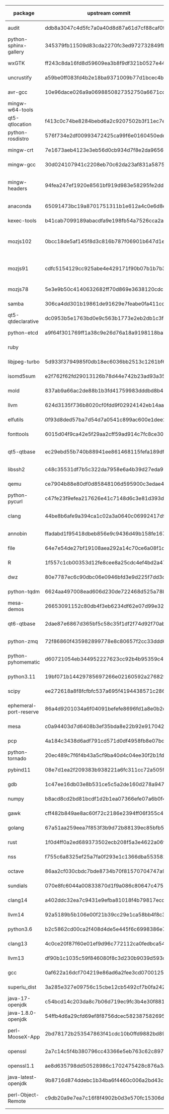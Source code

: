| package                | upstream commit                          | riscv commit                             | repo URL                                               | upstream URL                                             | info                                                                   | Need upstream |
| ---------------------- | ---------------------------------------- | ---------------------------------------- | ------------------------------------------------------ | -------------------------------------------------------- | ---------------------------------------------------------------------- | ------------- |
| audit                  | ddb8a3047c4d5fc7a0a40d8d87a61d7cf88caf0f | fe340f685a25443568ea670b26a750f296b6d190 | https://github.com/fedora-riscv/audit/                 | https://src.fedoraproject.org/rpms/audit                 | David'patch                                                            | Y             |
| python-sphinx-gallery  | 345379fb11509d83cda2270fc3ed972732849fb1 | 1b9527d7d602bb016f15db004e65b5800e7b049e | https://github.com/fedora-riscv/python-sphinx-gallery  | https://src.fedoraproject.org/rpms/python-sphinx-gallery | Bootstrap for riscv64 python3.11                                       | N             |
| wxGTK                  | ff243c8da16fd8d59609ea3b8f9df321b0527e44 | 9fb40ebc1ed6f80cd66f36953621edf1443072fa | https://github.com/fedora-riscv/wxGTK/                 | https://src.fedoraproject.org/rpms/wxGTK                 | Disable tests for riscv64.                                             | N             |
| uncrustify             | a59be0ff083fd4b2e18ba9371009b77d1bcec4b5 | 098c497ee9dad5f5048290ecce596d909235118a | https://github.com/fedora-riscv/uncrustify/            | https://src.fedoraproject.org/rpms/uncrustify            | Fix build on riscv64.                                                  | N             |
| avr-gcc                | 10e96dace026a9a0698850827352750a6671cc07 | 130a30edc7a35b001ce6dfb852bc31a47ddde304 | https://github.com/fedora-riscv/avr-gcc/               | https://src.fedoraproject.org/rpms/avr-gcc               | Fix build on riscv64.                                                  | Y             |
| mingw-w64-tools        |                                          |                                          | https://github.com/fedora-riscv/mingw-w64-tools/       | https://src.fedoraproject.org/rpms/mingw-w64-tools       |                                                                        |               |
| qt5-qtlocation         | f413c0c74be8284bebd6a2c9207502b3f11ec7eb | f41d537c632a3e984b30bb458406e9a9a21d769b | https://github.com/fedora-riscv/qt5-qtlocation         | https://src.fedoraproject.org/rpms/qt5-qtlocation        | Rebuild for riscv64.                                                   | N             |
| python-rosdistro       | 576f734e2df00993472425ca99f6e0160450ede1 | 49b4fd2c2aaa2ba8bae4715b94ba7195cf40a623 | https://github.com/fedora-riscv/python-rosdistro       | https://src.fedoraproject.org/rpms/python-rosdistro      | Skip failed test on riscv64.                                           | N             |
| mingw-crt              | 7e1673aeb4123e3eb56d0cb934d7f8e2da965686 | c159df1bab949f047a2478a6a771785b5327ec54 | https://github.com/fedora-riscv/mingw-crt              | https://src.fedoraproject.org/rpms/mingw-crt             | Bootstrap for riscv64                                                  | N             |
| mingw-gcc              | 30d024107941c2208eb70c62da23af831a5875bc | 6266e20728b25d757c0766c56d07e97015a29af0 | https://github.com/fedora-riscv/mingw-gcc              | https://src.fedoraproject.org/rpms/mingw-gcc             | Bootstrap for riscv64                                                  | N             |
| mingw-headers          | 94fea247ef1920e8561bf919d983e58295fe2dda | e815bd5fd9211e20079d8747e9f12c172778410d | https://github.com/fedora-riscv/mingw-headers          | https://src.fedoraproject.org/rpms/mingw-headers         | Bootstrap mingw toolchain following mingw-filesystem/README.md         | N             |
| anaconda               | 65091473bc19a8701751311b1e612a4c0e6d8e94 | 310962bb8058d300c7461e82d5109574aa8c47e3 | https://github.com/fedora-riscv/anaconda               | https://src.fedoraproject.org/rpms/anaconda              | Fix release and changelog.                                             | N             |
| kexec-tools            | b41cab7099189abacdfa9e198fb54a7526cca2ae | 4ed6824c70df618b348502ee2d9fb2a6fc4eb16e | https://github.com/fedora-riscv/kexec-tools            | https://src.fedoraproject.org/rpms/kexec-tools           | Add riscv64 support patch.                                             | Y             |
| mozjs102               | 0bcc18de5af145f8d3c816b787f06901b647d1ee | 35b756a186bad0f73fc1eb6439dd5aea1f0649d0 | https://github.com/fedora-riscv/mozjs102               | https://src.fedoraproject.org/rpms/mozjs102              | Add riscv64 support from felixonmars/archriscv-packages@5ef0b7d        | N             |
| mozjs91                | cdfc5154129cc925abe4e429171f90b07b1b7b3b | c5119fec9e4a8c1a5b4c69718bb1662d98ee03af | https://github.com/fedora-riscv/mozjs91                | https://src.fedoraproject.org/rpms/mozjs91               | Merge riscv64 support patches from felixonmars/archriscv-packages@29b… | N             |
| mozjs78                | 5e3e9b50c4140632682ff70d869e3638120cdc13 | 84f76e2e10e6bc650cb3d69f53476698ccff0cd2 | https://github.com/fedora-riscv/mozjs78                | https://src.fedoraproject.org/rpms/mozjs78/              | Add riscv64 support.                                                   | Y             |
| samba                  | 306ca4dd301b19861de91629e7feabe0fa411cc5 | 1b856323fe48d4f904b16f36c01b4d10d7f87350 | https://github.com/fedora-riscv/samba                  | https://src.fedoraproject.org/rpms/samba                 | Fix build on riscv64.                                                  | N             |
| qt5-qtdeclarative      | dc0953b5e1763bd0e9c563b1773e2eb2db1c3fda | 4eefcb3226f0a4f954a40c954dcc7f3a1f2ffdc7 | https://github.com/fedora-riscv/qt5-qtdeclarative      | https://src.fedoraproject.org/rpms/qt5-qtdeclarative     | Fix build on riscv64.                                                  | N             |
| python-etcd            | a9f64f301769ff1a38c9e26d76a18a9198118ba7 | ed2a37b09291571e7c4c1ebdda8501aebbc6a3cc | https://github.com/fedora-riscv/python-etcd            | https://src.fedoraproject.org/rpms/python-etcd/          | Add riscv64 to arches.                                                 | N             |
| ruby                   |                                          | 297066f896a4ac2c7ae189c5cb6339184583dc9e | https://github.com/fedora-riscv/ruby                   |                                                          | Skip failed test on riscv64.                                           | N             |
| libjpeg-turbo          | 5d933f3794985f0db18ec6036bb2513c1261bf68 | 8b483a173d7bd1d947c078db0f4114b23c6200bf | https://github.com/fedora-riscv/libjpeg-turbo          | https://src.fedoraproject.org/rpms/libjpeg-turbo         | Skip test if it failed on riscv64                                      | N             |
| isomd5sum              | e2f762f62fd29013126b78d44e742b23ad93a355 | e9bca531612304bde53ad090d80ad071b9b86ce9 | https://github.com/fedora-riscv/isomd5sum              | https://src.fedoraproject.org/rpms/isomd5sum             | Fix .a files path on riscv64.                                          | N             |
| mold                   | 837ab9a66ac2de88b1b3fd41759983dddbd8b41d | 2dc33a49f83889c688162e64315796e95a5f3ead | https://github.com/fedora-riscv/mold/                  | https://src.fedoraproject.org/rpms/mold                  | Fix build on riscv64.                                                  | N             |
| llvm                   | 624d3135f736b8020cf0fdd9f02924142eb14aa4 | a2c0839694c945f71d0b6b8820b0c53298b92caf | https://github.com/fedora-riscv/llvm                   | https://src.fedoraproject.org/rpms/llvm                  | Merge upstream f37 branch into f37-rv64                                | N             |
| elfutils               | 0f93d8ded57ba7d54d7a0541c899ac600e1dee25 | 9f0bda557c281eea6379840af452c80504ede4cc | https://github.com/fedora-riscv/elfutils               | https://src.fedoraproject.org/rpms/elfutils              | Fix build on riscv64.                                                  | N             |
| fonttools              | 6015d04f9ca42e5f29aa2cff59ad914c7fc8ce30 | 9f91fcbd1267456164a7ee0458ba1e6af402e12e | https://github.com/fedora-riscv/fonttools/             | https://src.fedoraproject.org/rpms/fonttools/            | Bootstrap on riscv64.                                                  | N             |
| qt5-qtbase             | ec29ebd55b740b88941ee861468115fefa189df2 | a0c058effb12dff1bf652db8530f89cb6c86c7a9 | https://github.com/fedora-riscv/qt5-qtbase             | https://src.fedoraproject.org/rpms/qt5-qtbase            | fix -pthread in qt5-base for RISC-V(riscv64)                           | N             |
| libssh2                | c48c35531df7b5c322da7958e6a4b39d27eda910 | 5cb8d015c01046b865f7557d55720d61a59b034b | https://github.com/fedora-riscv/libssh2                | https://src.fedoraproject.org/rpms/libssh2/              | Disable failed rpath check on riscv64.                                 | N             |
| qemu                   | ce7904b88e80df0d85848106d595900c3edae449 | 28730f679d05f4821c77237f662906c7d5b975c9 | https://github.com/fedora-riscv/qemu/                  | https://src.fedoraproject.org/rpms/qemu                  | Fix build on riscv64.                                                  | N             |
| python-pycurl          | c47fe23f9efea217626e41c7148d6c3e81d393d3 | 8e4a0d250d5158eac7e6c7a9b24b11b07e8d0a7f | https://github.com/fedora-riscv/python-pycurl          | https://src.fedoraproject.org/rpms/python-pycurl         | Fix build on riscv64.                                                  | N             |
| clang                  | 44be8b6afe9a394ca1c02a3a0640c06992417d91 | fb3a1c895dc7b87d7bf5d36c3a60c4ded207d9b7 | https://github.com/fedora-riscv/clang                  | https://src.fedoraproject.org/rpms/clang                 | Merge upstream branch 'f37' into f37-rv64                              | Y             |
| annobin                | ffadabd1f95418dbeb856e9c9436d49b158fe167 | 73f9daf42f390dd1026b12ebdb7e7d75289e743f | https://github.com/fedora-riscv/annobin                |                                                          | Fix build on riscv64.                                                  | Y             |
| file                   | 64e7e54de27bf19108aea292a14c70ce6a08f1d4 | 03128b59717d84ec00293c73ef3d77e92505038c | https://github.com/fedora-riscv/file                   |                                                          | Rebuild for python3.11                                                 | N             |
| R                      | 1f557c1cb00353d12fe8cee8a25cdc4ef4bd2a47 | de26975a184cad2fbdf98c8c9214a2e785012681 | https://github.com/fedora-riscv/R/                     |                                                          | Fix build on riscv64                                                   | N             |
| dwz                    | 80e7787ec6c90dbc06e0946bfd3e9d225f7dd3ca | 0648bc3f1d54d02d0426981ee803f962408b2dae | https://github.com/fedora-riscv/dwz                    |                                                          | Fix build on riscv64                                                   | N             |
| python-tqdm            | 6624aa497008ead606d230de722468d525a78b0b | c40fbd54abe1a1ef2eabf817d0e483b0cc3f8421 | https://github.com/fedora-riscv/python-tqdm            |                                                          | Bootstrap for riscv64 python3.11.                                      | N             |
| mesa-demos             | 26653091152c80db4f3eb6234df62e07d99e320e | de2854780966ef40b970e2ca13b6b1c59a9daba4 | https://github.com/fedora-riscv/mesa-demos             |                                                          | Disable debug package on riscv64.                                      | N             |
| qt6-qtbase             | 2dae87e6867d365bf5c58c35f1df2f74d92f70ab | dc6aa155e222755f0d49e066a8b1728128327449 | https://github.com/fedora-riscv/qt6-qtbase             |                                                          | Disable debug_package on riscv64.                                      | N             |
| python-zmq             | 72f86860f435982899778e8c80657f2cc33ddd6c | 35a2cba42c5a739dc78436732fbb7eace5b2f5ec | https://github.com/fedora-riscv/python-zmq             |                                                          | Skiping te test if it failed on riscv64.                               | N             |
| python-pyhomematic     | d60721054eb344952227623cc92b4b95359c415a | d78309abb1b68fe3edc05e580d12e2fce48d3dcc | https://github.com/fedora-riscv/python-pyhomematic     |                                                          | Skiping te test if it failed on riscv64.                               | N             |
| python3.11             | 19bf071b14429785697266e02160592a27682f91 | 94c69ea140edbf8c08904e86cbb8f7c5b4f5924d | https://github.com/fedora-riscv/python3.11             |                                                          | Skip failed tests for riscv64.                                         | N             |
| scipy                  | ee272618a8f8fcfbfc537a695f4194438571c286 | 363d1fc17f818677313acfdbc2de55d5b851b46b | https://github.com/fedora-riscv/scipy                  |                                                          | Skip failed check on riscv64.                                          | N             |
| ephemeral-port-reserve | 86a4d9201034a6f04091befefe8696fd1a8e0b2c | e3246436548bdb18aee4694b3f5af3a2e56a9771 | https://github.com/fedora-riscv/ephemeral-port-reserve |                                                          | Fix building on riscv64.                                               | N             |
| mesa                   | c0a94403d7d6408b3ef35bda8e22b92e91704292 | 9fb8168d05784443997af70c094e423b1f07306f | https://github.com/fedora-riscv/mesa                   |                                                          | Fix building on riscv64.                                               | N             |
| pcp                    | 4a184c3438d6adf791cd571d0df4958fb8e07bdf | dd2dca76d520c330b08e7e31aefb4128fc9240b8 | https://github.com/fedora-riscv/pcp                    |                                                          | Fix building on riscv64.                                               | N             |
| python-tornado         | 20ec489c7f6f4b43a5cf9ba40d4c04ee30f2b1fd | c3e89fc793e81d95524ca8d82b0a40df440c41ea | https://github.com/fedora-riscv/python-tornado         |                                                          | Fix building on riscv64.                                               | N             |
| pybind11               | 08e7d1ea2f209383b938221a6fc311cc72a505f3 | 9f2ac68ebf53a0de19f88a3d5e1521eb87d11600 | https://github.com/fedora-riscv/pybind11/              |                                                          | Disable tests by default for riscv64 bootstrap.                        | N             |
| gdb                    | 1c47ee16db03e8b531ce5c5a2de160d278a947c1 | 6ac479c81990b49c5a37914f4ffaefb5a04d4c0e | https://github.com/fedora-riscv/gdb                    |                                                          | Fix building on riscv64.                                               | N             |
| numpy                  | b8acd8cd2bd81bcdf1d2b1ea07366efe07a6b0f4 | eb9883d7bb97b539ed3d64e77170bc92a433ba2f | https://github.com/fedora-riscv/numpy                  |                                                          | Skip specific riscv64 failing tests                                    | N             |
| gawk                   | cff482b849ae8ac60f72c2186e2394ff06f355c4 | 328cdf9fb2a0f52ef9a189ed274e31310f69294e | https://github.com/fedora-riscv/gawk                   |                                                          | Skiping te test if it failed on riscv64.                               | N             |
| golang                 | 67a51aa259eea7f853f3b9d72b88139ec85bfb55 | ed7a0eb9de06845e4f682bf16ea4337afcba79db | https://github.com/fedora-riscv/golang                 |                                                          | Fix build on riscv64.                                                  | N             |
| rust                   | 1f0d4ff0a2ed689373502ecb208f5a3e4622a06f | cea82eefe6e864102d9f706e6eb7bdff26cfc2e2 | https://github.com/fedora-riscv/rust                   |                                                          | Fix building on riscv64.                                               | N             |
| nss                    | f755c6a8325ef25a7fa0f293e1c1366dba553582 | dc13d41ad8f4de00afb53c4c74db34edbb6c2e84 | https://github.com/fedora-riscv/nss                    |                                                          | Disable tests for riscv64.                                             | N             |
| octave                 | 86aa2cf030cbdc7bde8734b70f81570704747a94 | 47b87fa12420425093afc8d6b3935f38affdeaab | https://github.com/fedora-riscv/octave                 |                                                          | Fix build on riscv64.                                                  | N             |
| sundials               | 070e8fc6044a00833870d1f9a086c80647c4757c | 07eed1b8b491ff34c6b8fddd30b355a4f250549f | https://github.com/fedora-riscv/sundials               |                                                          | Fix build on riscv64.                                                  | N             |
| clang14                | a402ddc32ea7c9431e9efba81018f4b79817ecde | 15092b638e3a3c52f9119d23368cc82953895b9c | https://github.com/fedora-riscv/clang14                |                                                          | Fix build on riscv64.                                                  | N             |
| llvm14                 | 92a5189b5b106e00f21b39cc29e1ca58bb4f8c35 | 7016ae47844f874d6d9bdbbeb3ea158706a7294c | https://github.com/fedora-riscv/llvm14                 |                                                          | Fix build on riscv64.                                                  | N             |
| python3.6              | b2c5862cd00ca2f408d4de5e445f6c6998386e7a | 67059089a269157959dfde12bfe440b633dda8bb | https://github.com/fedora-riscv/python3.6              |                                                          | Fix build on riscv64                                                   | N             |
| clang13                | 4c0ce20f87f60e01ef9d96c772112ca0fedbca54 | 5c17a5b9fde5a8989ec99013a16230e2b48b66c4 | https://github.com/fedora-riscv/clang13                |                                                          | Add riscv64 support.                                                   | N             |
| llvm13                 | df90b1c1035c59f846080f8c3d230b9039d593c8 | 50085247a76d7eb2a6ef521117f4da65f4cf11c7 | https://github.com/fedora-riscv/llvm13                 |                                                          | Add riscv64 support.                                                   | N             |
| gcc                    | 0af622a16dcf704219e86ad6a2fee3cd07001251 | 6726a6d72458f945861948084273801308522519 | https://github.com/fedora-riscv/gcc                    |                                                          | Avoid rpath check failure on riscv64.                                  | N             |
| superlu_dist           | 3a285e327e09756c15cbe12cb5492cf7b0fa2421 | b5c2e7ff3a63fd5b9a957a86d55ca6898e1c6ab7 | https://github.com/fedora-riscv/superlu_dist/          |                                                          | Disable failed tests by default on riscv64.                            | N             |
| java-17-openjdk        | c54bcd14c203da8c7b06d719ec9fc3b4e30f881b | ac5dd52e8e9ff361544cc0e25e2081fc414c95b9 | https://github.com/fedora-riscv/java-17-openjdk        |                                                          | Add riscv64 support.                                                   | N             |
| java-1.8.0-openjdk     | 54ffb4d6a29cfd69ef8f8756dcec582387582695 | 572b8f0408dced63aa0c8233715f2cb3008d38f1 | https://github.com/fedora-riscv/java-1.8.0-openjdk     |                                                          | Add riscv64 support from riscv.rocks                                   | Y             |
| perl-MooseX-App        | 2bd78172b253547863f41cdc10b0ffd9882bd892 | 3b6c2fe491c2c375b02489c18892d3271edc64cd | https://github.com/fedora-riscv/perl-MooseX-App        |                                                          | Tests failed on riscv64, make it disabled default.                     | N             |
| openssl                | 2a7c14c5f4b380796cc43366e5eb763c62c89710 | 95856d0a191661a3861a7df1b1ded8401469aed7 | https://github.com/fedora-riscv/openssl                |                                                          | Skip failed tests for riscv64.                                         | N             |
| openssl1.1             | ae8d635798dd50528986c1702475428c876a3a54 | 1c44c9352056e92327e77f99f743d2e5861544a9 | https://github.com/fedora-riscv/openssl1.1             |                                                          | Add --libdir=%{_lib} for riscv64                                       | N             |
| java-latest-openjdk    | 9b8716d874ddebc1b34ba6f4460c006a2bd43c04 | 7f45b6e365e9d9c6f44ff67fa1f48de65aae1452 | https://github.com/fedora-riscv/java-latest-openjdk    |                                                          | Add riscv64 support.                                                   | N             |
| perl-Object-Remote     | c9db20a9e7ea7c16f8f4902b0d3e570fc15306d5 | b1081071553c2fa8367ec7d7be2a9daff908ecc5 | https://github.com/fedora-riscv/perl-Object-Remote     |                                                          | Make tests default disabled for riscv64 koji failure.                  | N             |


